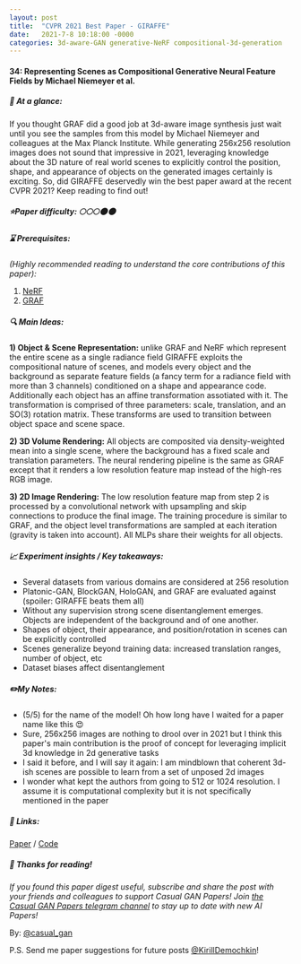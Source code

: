 ```yaml
---
layout: post
title:  "CVPR 2021 Best Paper - GIRAFFE"
date:   2021-7-8 10:18:00 -0000
categories: 3d-aware-GAN generative-NeRF compositional-3d-generation
---
```

  
#### 34: Representing Scenes as Compositional Generative Neural Feature Fields by Michael Niemeyer et al.
  
##### 🎯 At a glance:

If you thought GRAF did a good job at 3d-aware image synthesis just wait until you see the samples from this model by Michael Niemeyer and colleagues at the Max Planck Institute. While generating 256x256 resolution images does not sound that impressive in 2021, leveraging knowledge about the 3D nature of real world scenes to explicitly control the position, shape, and appearance of objects on the generated images certainly is exciting. So, did GIRAFFE deservedly win the best paper award at the recent CVPR 2021? Keep reading to find out!

##### ⭐️Paper difficulty: 🌕🌕🌕🌑🌑
  
##### ⌛️ Prerequisites:

*(Highly recommended reading to understand the core contributions of this paper):*
1. [NeRF](https://t.me/casual_gan/22)
2. [GRAF](https://t.me/casual_gan/61)

##### 🔍 Main Ideas:
**1) Object & Scene Representation:**
unlike GRAF and NeRF which represent the entire scene as a single radiance field GIRAFFE exploits the compositional nature of scenes, and models every object and the background as separate feature fields (a fancy term for a radiance field with more than 3 channels) conditioned on a shape and appearance code. Additionally each object has an affine transformation assotiated with it. The transformation is comprised of three parameters: scale, translation, and an SO(3) rotation matrix. These transforms are used to transition between object space and scene space.

**2) 3D Volume Rendering:**
All objects are composited via density-weighted mean into a single scene, where the background has a fixed scale and translation parameters. The neural rendering pipeline is the same as GRAF except that it renders a low resolution feature map instead of the high-res RGB image.

**3) 2D Image Rendering:**
The low resolution feature map from step 2 is processed by a convolutional network with upsampling and skip connections to produce the final image. The training procedure is similar to GRAF, and the object level transformations are sampled at each iteration (gravity is taken into account). All MLPs share their weights for all objects.

##### 📈 Experiment insights / Key takeaways:
- Several datasets from various domains are considered at 256 resolution
- Platonic-GAN, BlockGAN, HoloGAN, and GRAF are evaluated against (spoiler: GIRAFFE beats them all)
- Without any supervision strong scene disentanglement emerges. Objects are independent of the background and of one another.
- Shapes of object, their appearance, and position/rotation in scenes can be explicitly controlled
- Scenes generalize beyond training data: increased translation ranges, number of object, etc
- Dataset biases affect disentanglement

##### ✏️My Notes:
- (5/5) for the name of the model! Oh how long have I waited for a paper name like this 😍
- Sure, 256x256 images are nothing to drool over in 2021 but I think this paper's main contribution is the proof of concept for leveraging implicit 3d knowledge in 2d generative tasks
- I said it before, and I will say it again: I am mindblown that coherent 3d-ish scenes are possible to learn from a set of unposed 2d images
- I wonder what kept the authors from going to 512 or 1024 resolution. I assume it is computational complexity but it is not specifically mentioned in the paper

##### 🔗 Links:
[Paper](http://www.cvlibs.net/publications/Niemeyer2021CVPR.pdf) / [Code](https://github.com/autonomousvision/giraffe)

##### 👋 Thanks for reading!
*If you found this paper digest useful, subscribe and share the post with your friends and colleagues to support Casual GAN Papers!
Join [the Casual GAN Papers telegram channel](https://t.me/joinchat/KeutnzlvetRkZGZi) to stay up to date with new AI Papers!*

By: [@casual_gan](https://t.me/joinchat/KeutnzlvetRkZGZi)

P.S. Send me paper suggestions for future posts
[@KirillDemochkin](mailto:kdemochkin@gmail.com)!
